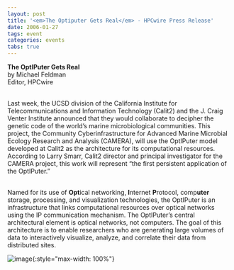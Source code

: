 ```yaml
---
layout: post
title: '<em>The Optiputer Gets Real</em> - HPCwire Press Release'
date: 2006-01-27
tags: event
categories: events
tabs: true
---
```


<strong>The OptIPuter Gets Real</strong><br>
by Michael Feldman<br>
Editor, HPCwire<br><br>

Last week, the UCSD division of the California Institute for Telecommunications and Information Technology (Calit2) and the J. Craig Venter Institute announced that they would collaborate to decipher the genetic code of the world&rsquo;s marine microbiological communities. This project, the Community Cyberinfrastructure for Advanced Marine Microbial Ecology Research and Analysis (CAMERA), will use the OptIPuter model developed at Calit2 as the architecture for its computational resources. According to Larry Smarr, Calit2 director and principal investigator for the CAMERA project, this work will represent &ldquo;the first persistent application of the OptIPuter.&rdquo;<br><br>

Named for its use of <strong>Opt</strong>ical networking, <strong>I</strong>nternet <strong>P</strong>rotocol, comp<strong>uter</strong> storage, processing, and visualization technologies, the OptIPuter is an infrastructure that links computational resources over optical networks using the IP communication mechanism. The OptIPuter&rsquo;s central architectural element is optical networks, not computers. The goal of this architecture is to enable researchers who are generating large volumes of data to interactively visualize, analyze, and correlate their data from distributed sites.

![image](https://www.evl.uic.edu/output/originals/optiputer.gif-srcw.jpg){:style="max-width: 100%"}

